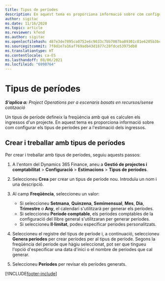 ```yaml
---
title: Tipus de períodes
description: En aquest tema es proporciona informació sobre com configurar els tipus de períodes per a l'estimació dels ingressos.
author: sigitac
ms.date: 11/16/2020
ms.topic: article
ms.reviewer: kfend
ms.author: sigitac
ms.openlocfilehash: 487e3de7895ca0752e6c9033c7bb7007ba89301c01e6205b3bc8a7d750724bc9
ms.sourcegitcommit: 7f8d1e7a16af769adb43d1877c28fdce53975db8
ms.translationtype: HT
ms.contentlocale: ca-ES
ms.lasthandoff: 08/06/2021
ms.locfileid: "6998764"
---
```

# <a name="period-types"></a>Tipus de períodes

_**S'aplica a:** Project Operations per a escenaris basats en recursos/sense cotització_

Un tipus de període defineix la freqüència amb què es calculen els ingressos d'un projecte. En aquest tema es proporciona informació sobre com configurar els tipus de períodes per a l'estimació dels ingressos. 

## <a name="create-and-work-with-period-types"></a>Crear i treballar amb tipus de períodes
Per crear i treballar amb tipus de períodes, seguiu aquests passos:

1. A l'entorn del Dynamics 365 Finance, aneu a **Gestió de projectes i comptabilitat** > **Configuració** > **Estimacions** > **Tipus de períodes**.
2. Seleccioneu **Crea** per crear un tipus de període nou. Introduïu un nom i una descripció.
3. Al camp **Freqüència**, seleccioneu un valor:

    - Si seleccioneu **Setmana**, **Quinzena**, **Semimensual**, **Mes**, **Dia**, **Trimestre** o **Any**, el calendari s'utilitzarà per generar els períodes. 
    - Si seleccioneu **Període comptable**, els períodes comptables de la configuració del llibre general s'utilitzaran per generar períodes.
    - Si seleccioneu **Il·limitat**, podeu especificar períodes personalitzats.
4. Seleccioneu el registre del tipus de període i, a continuació, seleccioneu **Genera períodes** per crear períodes per al tipus de període. Segons la freqüència del període que hàgiu seleccionat, pot ser que tingueu l'opció d'especificar una data d'inici o el nombre de períodes que cal generar.
5. Seleccioneu **Períodes** per revisar els períodes generats.



[!INCLUDE[footer-include](../includes/footer-banner.md)]